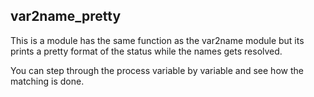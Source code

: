 ## var2name_pretty
This is a module has the same function as the var2name module but its prints a 
pretty format of the status while the names gets resolved.

You can step through the process variable by variable and see how the matching
is done.
